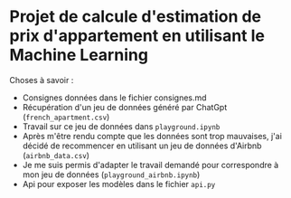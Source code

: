 # Projet de calcule d'estimation de prix d'appartement en utilisant le Machine Learning

Choses à savoir :

- Consignes données dans le fichier consignes.md
- Récupération d'un jeu de données généré par ChatGpt (`french_apartment.csv`)
- Travail sur ce jeu de données dans `playground.ipynb`
- Après m'être rendu compte que les données sont trop mauvaises, j'ai décidé de recommencer en utilisant un jeu de données d'Airbnb (`airbnb_data.csv`)
- Je me suis permis d'adapter le travail demandé pour correspondre à mon jeu de données (`playground_airbnb.ipynb`)
- Api pour exposer les modèles dans le fichier `api.py`
